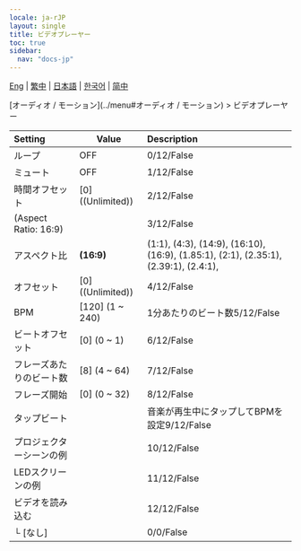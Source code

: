 ```yaml
---
locale: ja-rJP
layout: single
title: ビデオプレーヤー
toc: true
sidebar:
  nav: "docs-jp"
---
```

[Eng](/dancexr/menu/2025.4/motion/video_player) | [繁中](/tw/dancexr/menu/2025.4/motion/video_player) | [日本語](/jp/dancexr/menu/2025.4/motion/video_player) | [한국어](/kr/dancexr/menu/2025.4/motion/video_player) | [简中](/zh/dancexr/menu/2025.4/motion/video_player)

[オーディオ / モーション](../menu#オーディオ / モーション) > ビデオプレーヤー



| Setting | Value | Description |
| :--- | --- | :--- |
| ループ | OFF | 0/12/False
| ミュート | OFF | 1/12/False
| 時間オフセット | [0] ((Unlimited)) | 2/12/False
| (Aspect Ratio: 16:9) || 3/12/False
| アスペクト比 | **(16:9)** | (1:1), (4:3), (14:9), (16:10), (16:9), (1.85:1), (2:1), (2.35:1), (2.39:1), (2.4:1),  |
| オフセット | [0] ((Unlimited)) | 4/12/False
| BPM | [120] (1 ~ 240) | 1分あたりのビート数5/12/False
| ビートオフセット | [0] (0 ~ 1) | 6/12/False
| フレーズあたりのビート数 | [8] (4 ~ 64) | 7/12/False
| フレーズ開始 | [0] (0 ~ 32) | 8/12/False
| タップビート || 音楽が再生中にタップしてBPMを設定9/12/False
| プロジェクターシーンの例 || 10/12/False
| LEDスクリーンの例 || 11/12/False
| ビデオを読み込む || 12/12/False
| └ [なし] || 0/0/False

